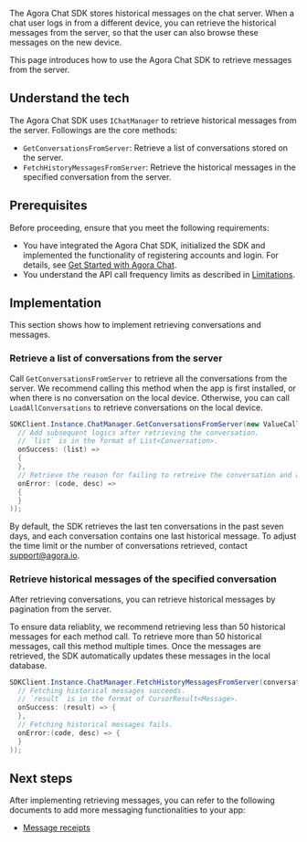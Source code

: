 The Agora Chat SDK stores historical messages on the chat server. When a chat user logs in from a different device, you can retrieve the historical messages from the server, so that the user can also browse these messages on the new device.

This page introduces how to use the Agora Chat SDK to retrieve messages from the server.

## Understand the tech

The Agora Chat SDK uses `IChatManager` to retrieve historical messages from the server. Followings are the core methods:

- `GetConversationsFromServer`: Retrieve a list of conversations stored on the server.
- `FetchHistoryMessagesFromServer`: Retrieve the historical messages in the specified conversation from the server.

## Prerequisites

Before proceeding, ensure that you meet the following requirements:

- You have integrated the Agora Chat SDK, initialized the SDK and implemented the functionality of registering accounts and login. For details, see [Get Started with Agora Chat](./agora_chat_get_started_unity?platform=Unity).
- You understand the API call frequency limits as described in [Limitations](./agora_chat_limitation?platform=Unity).

## Implementation

This section shows how to implement retrieving conversations and messages.

### Retrieve a list of conversations from the server

Call `GetConversationsFromServer` to retrieve all the conversations from the server. We recommend calling this method when the app is first installed, or when there is no conversation on the local device. Otherwise, you can call `LoadAllConversations` to retrieve conversations on the local device.

```C#
SDKClient.Instance.ChatManager.GetConversationsFromServer(new ValueCallBack<List<Conversation>>(
  // Add subsequent logics after retrieving the conversation.
  // `list` is in the format of List<Conversation>.
  onSuccess: (list) =>
  {
  },
  // Retrieve the reason for failing to retreive the conversation and add troubleshooting logics accordingly.
  onError: (code, desc) =>
  {
  }
));
```

By default, the SDK retrieves the last ten conversations in the past seven days, and each conversation contains one last historical message. To adjust the time limit or the number of conversations retrieved, contact support@agora.io.

### Retrieve historical messages of the specified conversation

After retrieving conversations, you can retrieve historical messages by pagination from the server. 

To ensure data reliablity, we recommend retrieving less than 50 historical messages for each method call. To retrieve more than 50 historical messages, call this method multiple times. Once the messages are retrieved, the SDK automatically updates these messages in the local database.

```C#
SDKClient.Instance.ChatManager.FetchHistoryMessagesFromServer(conversationId, type, startId, pageSize, new ValueCallBack<CursorResult<Message>>(
  // Fetching historical messages succeeds.
  // `result` is in the format of CursorResult<Message>.
  onSuccess: (result) => {
  },
  // Fetching historical messages fails.
  onError:(code, desc) => {
  }
));
```

## Next steps

After implementing retrieving messages, you can refer to the following documents to add more messaging functionalities to your app:

- [Message receipts](./agora_chat_message_receipt_unity?platform=Unity)